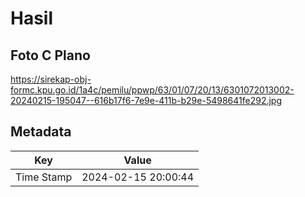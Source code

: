 # Hasil

## Foto C Plano

https://sirekap-obj-formc.kpu.go.id/1a4c/pemilu/ppwp/63/01/07/20/13/6301072013002-20240215-195047--616b17f6-7e9e-411b-b29e-5498641fe292.jpg


## Metadata

| Key        | Value               |
| ---------- | ------------------- |
| Time Stamp | 2024-02-15 20:00:44 |



